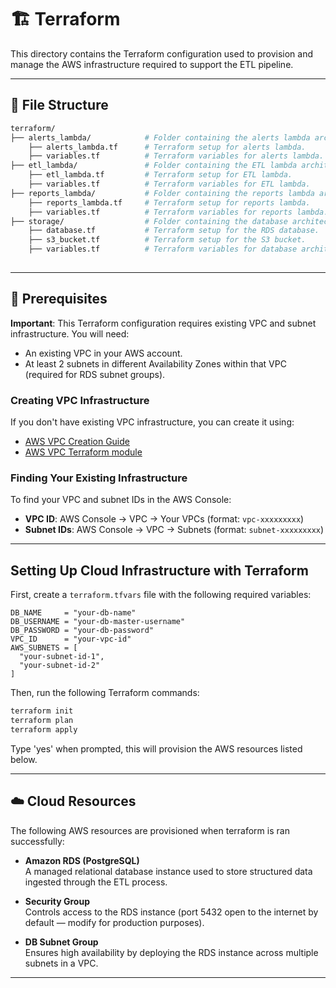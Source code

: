 # 🏗️ Terraform

This directory contains the Terraform configuration used to provision and manage the AWS infrastructure required to support the ETL pipeline.

---

## 📁 File Structure

```bash
terraform/
├── alerts_lambda/            # Folder containing the alerts lambda architecture in terraform.
    ├── alerts_lambda.tf      # Terraform setup for alerts lambda.
    ├── variables.tf          # Terraform variables for alerts lambda.
├── etl_lambda/               # Folder containing the ETL lambda architecture in terraform.
    ├── etl_lambda.tf         # Terraform setup for ETL lambda.
    ├── variables.tf          # Terraform variables for ETL lambda.
├── reports_lambda/           # Folder containing the reports lambda architecture in terraform.
    ├── reports_lambda.tf     # Terraform setup for reports lambda.
    ├── variables.tf          # Terraform variables for reports lambda.
├── storage/                  # Folder containing the database architecture in terraform. 
    ├── database.tf           # Terraform setup for the RDS database.
    ├── s3_bucket.tf          # Terraform setup for the S3 bucket.
    ├── variables.tf          # Terraform variables for database architecture.
    
```
---

## 🔧 Prerequisites

**Important**: This Terraform configuration requires existing VPC and subnet infrastructure. You will need:

- An existing VPC in your AWS account.
- At least 2 subnets in different Availability Zones within that VPC (required for RDS subnet groups).

### Creating VPC Infrastructure
If you don't have existing VPC infrastructure, you can create it using:

- [AWS VPC Creation Guide](https://docs.aws.amazon.com/vpc/latest/userguide/create-vpc.html)
- [AWS VPC Terraform module](https://registry.terraform.io/modules/terraform-aws-modules/vpc/aws/latest)

### Finding Your Existing Infrastructure
To find your VPC and subnet IDs in the AWS Console:

- **VPC ID**: AWS Console → VPC → Your VPCs (format: `vpc-xxxxxxxxx`)
- **Subnet IDs**: AWS Console → VPC → Subnets (format: `subnet-xxxxxxxxx`)

---

## Setting Up Cloud Infrastructure with Terraform

First, create a `terraform.tfvars` file with the following required variables:

```
DB_NAME     = "your-db-name"
DB_USERNAME = "your-db-master-username"
DB_PASSWORD = "your-db-password"
VPC_ID      = "your-vpc-id"
AWS_SUBNETS = [
  "your-subnet-id-1",
  "your-subnet-id-2"
]
```
Then, run the following Terraform commands:
```bash
terraform init
terraform plan
terraform apply
```
Type 'yes' when prompted, this will provision the AWS resources listed below.

---

## ☁️ Cloud Resources

The following AWS resources are provisioned when terraform is ran successfully:

- **Amazon RDS (PostgreSQL)**  
  A managed relational database instance used to store structured data ingested through the ETL process.
  
- **Security Group**  
  Controls access to the RDS instance (port 5432 open to the internet by default — modify for production purposes).

- **DB Subnet Group**  
  Ensures high availability by deploying the RDS instance across multiple subnets in a VPC.

---